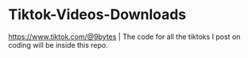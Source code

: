 # Tiktok-Videos-Downloads
https://www.tiktok.com/@9bytes | The code for all the tiktoks I post on coding will be inside this repo.
